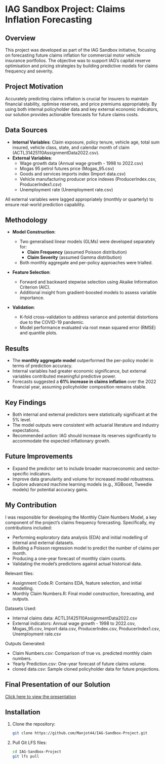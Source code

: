 # IAG Sandbox Project: Claims Inflation Forecasting

## Overview
This project was developed as part of the IAG Sandbox initiative, focusing on forecasting future claims inflation for commercial motor vehicle insurance portfolios. The objective was to support IAG’s capital reserve optimisation and pricing strategies by building predictive models for claims frequency and severity.

## Project Motivation
Accurately predicting claims inflation is crucial for insurers to maintain financial stability, optimise reserves, and price premiums appropriately. By using both internal policyholder data and key external economic indicators, our solution provides actionable forecasts for future claims costs.

## Data Sources
- **Internal Variables**: Claim exposure, policy tenure, vehicle age, total sum insured, vehicle class, state, and calendar month of claim (ACTL31425110AssignmentData2022.csv).
- **External Variables**:
  - Wage growth data (Annual wage growth - 1998 to 2022.csv)
  - Mogas 95 petrol futures price (Mogas_95.csv)
  - Goods and services imports index (Import data.csv)
  - Vehicle manufacturing producer price indexes (ProducerIndex.csv, ProducerIndex1.csv)
  - Unemployment rate (Unemployment rate.csv)

All external variables were lagged appropriately (monthly or quarterly) to ensure real-world prediction capability.

## Methodology
- **Model Construction**: 
  - Two generalised linear models (GLMs) were developed separately for:
    - **Claim Frequency** (assumed Poisson distribution)
    - **Claim Severity** (assumed Gamma distribution)
  - Both monthly aggregate and per-policy approaches were trialled.

- **Feature Selection**: 
  - Forward and backward stepwise selection using Akaike Information Criterion (AIC).
  - Additional insight from gradient-boosted models to assess variable importance.

- **Validation**: 
  - K-fold cross-validation to address variance and potential distortions due to the COVID-19 pandemic.
  - Model performance evaluated via root mean squared error (RMSE) and quantile plots.

## Results
- The **monthly aggregate model** outperformed the per-policy model in terms of prediction accuracy.
- Internal variables had greater economic significance, but external variables contributed meaningful predictive power.
- Forecasts suggested a **61% increase in claims inflation** over the 2022 financial year, assuming policyholder composition remains stable.

## Key Findings
- Both internal and external predictors were statistically significant at the 5% level.
- The model outputs were consistent with actuarial literature and industry expectations.
- Recommended action: IAG should increase its reserves significantly to accommodate the expected inflationary growth.

## Future Improvements
- Expand the predictor set to include broader macroeconomic and sector-specific indicators.
- Improve data granularity and volume for increased model robustness.
- Explore advanced machine learning models (e.g., XGBoost, Tweedie models) for potential accuracy gains.

## My Contribution
I was responsible for developing the Monthly Claim Numbers Model, a key component of the project’s claims frequency forecasting.
Specifically, my contributions included:
- Performing exploratory data analysis (EDA) and initial modelling of internal and external datasets.
- Building a Poisson regression model to predict the number of claims per month.
- Producing a one-year forecast of monthly claim counts.
- Validating the model’s predictions against actual historical data.

Relevant files:
- Assignment Code.R: Contains EDA, feature selection, and initial modelling.
- Monthly Claim Numbers.R: Final model construction, forecasting, and outputs.

Datasets Used:
- Internal claims data: ACTL31425110AssignmentData2022.csv
- External indicators: Annual wage growth - 1998 to 2022.csv, Mogas_95.csv, Import data.csv, ProducerIndex.csv, ProducerIndex1.csv, Unemployment rate.csv

Outputs Generated:
- Claim Numbers.csv: Comparison of true vs. predicted monthly claim numbers.
- Yearly Prediction.csv: One-year forecast of future claims volume.
- cloned data.csv: Sample cloned policyholder data for future projections.

## Final Presentation of our Solution  
[Click here to view the presentation](./Final%20Presentation.mp4)

## Installation
1. Clone the repository:
   ```bash
   git clone https://github.com/Manjot44/IAG-Sandbox-Project.git

2. Pull Git LFS files:
   ```bash
   cd IAG-Sandbox-Project
   git lfs pull

